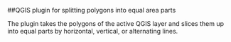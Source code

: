 ##QGIS plugin for splitting polygons into equal area parts

The plugin takes the polygons of the active QGIS layer and slices them up into equal parts by horizontal, vertical, or alternating lines.

